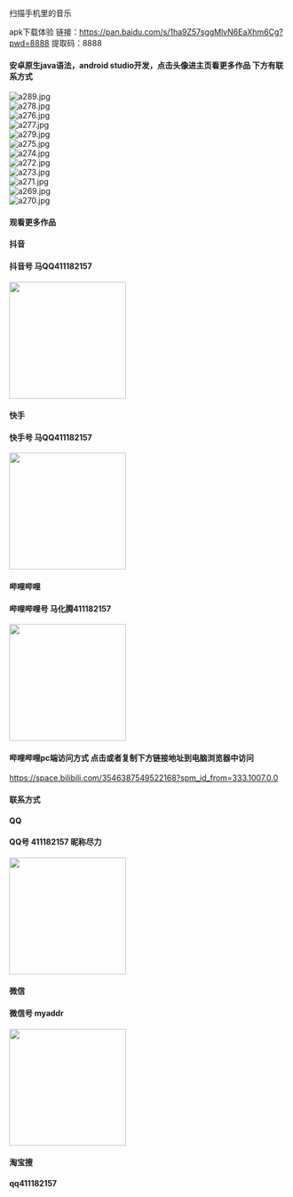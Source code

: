 扫描手机里的音乐

apk下载体验
链接：https://pan.baidu.com/s/1ha9Z57sggMlvN6EaXhm6Cg?pwd=8888 
提取码：8888

#### 安卓原生java语法，android studio开发，点击头像进主页看更多作品 下方有联系方式

 <img src='https://img.alicdn.com/imgextra/i2/1658540494/O1CN0107aiaH1FWIc9hViuy_!!1658540494.jpg' alt='a289.jpg' /></br> 
 <img src='https://img.alicdn.com/imgextra/i1/1658540494/O1CN01wsgQIn1FWIc7gZt1j_!!1658540494.jpg' alt='a278.jpg' /></br> 
 <img src='https://img.alicdn.com/imgextra/i2/1658540494/O1CN01xiaFkf1FWIc6RPcJD_!!1658540494.jpg' alt='a276.jpg' /></br> 
 <img src='https://img.alicdn.com/imgextra/i2/1658540494/O1CN01zQC9ma1FWIcA1mtVK_!!1658540494.jpg' alt='a277.jpg' /></br> 
 <img src='https://img.alicdn.com/imgextra/i2/1658540494/O1CN01Ry3Pbe1FWIc7gZHan_!!1658540494.jpg' alt='a279.jpg' /></br> 
 <img src='https://img.alicdn.com/imgextra/i3/1658540494/O1CN01kND85S1FWIcAo9at3_!!1658540494.jpg' alt='a275.jpg' /></br> 
 <img src='https://img.alicdn.com/imgextra/i3/1658540494/O1CN01WGfrF91FWIc9Y051f_!!1658540494.jpg' alt='a274.jpg' /></br> 
 <img src='https://img.alicdn.com/imgextra/i3/1658540494/O1CN01lZyhqP1FWIc7gXGqV_!!1658540494.jpg' alt='a272.jpg' /></br> 
 <img src='https://img.alicdn.com/imgextra/i3/1658540494/O1CN01OIPR8v1FWIcBN1rlY_!!1658540494.jpg' alt='a273.jpg' /></br> 
 <img src='https://img.alicdn.com/imgextra/i4/1658540494/O1CN01NN2C8N1FWIc9y20S2_!!1658540494.jpg' alt='a271.jpg' /></br> 
 <img src='https://img.alicdn.com/imgextra/i2/1658540494/O1CN01G54mmd1FWIcDnK86T_!!1658540494.jpg' alt='a269.jpg' /></br> 
 <img src='https://img.alicdn.com/imgextra/i3/1658540494/O1CN01snsQUE1FWIcAoCD2F_!!1658540494.jpg' alt='a270.jpg' /></br>

#### 观看更多作品

#### 抖音
#### 抖音号  马QQ411182157
<img src="https://gitee.com/QQ411182157/mingpian/raw/master/douyin.png" width="210px">

#### 快手
#### 快手号  马QQ411182157

<img src="https://gitee.com/QQ411182157/mingpian/raw/master/kuaishou.jpg" width="210px">

#### 哔哩哔哩
#### 哔哩哔哩号  马化腾411182157

<img src="https://gitee.com/QQ411182157/mingpian/raw/master/bili.png" width="210px">

#### 哔哩哔哩pc端访问方式 点击或者复制下方链接地址到电脑浏览器中访问

https://space.bilibili.com/3546387549522168?spm_id_from=333.1007.0.0


#### 联系方式
#### QQ
#### QQ号 411182157 昵称尽力

<img src="https://gitee.com/QQ411182157/mingpian/raw/master/qq.jpg" width="210px">

#### 微信
#### 微信号 myaddr

<img src="https://gitee.com/QQ411182157/mingpian/raw/master/weixin.png" width="210px">

#### 淘宝搜
#### qq411182157
